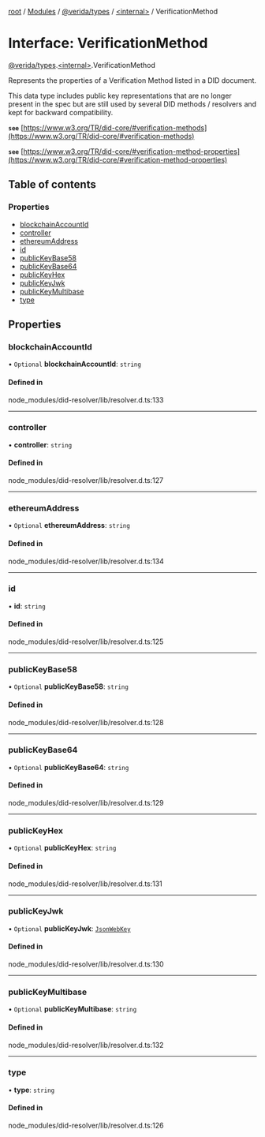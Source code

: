 [root](../README.md) / [Modules](../modules.md) / [@verida/types](../modules/verida_types.md) / [<internal\>](../modules/verida_types._internal_.md) / VerificationMethod

# Interface: VerificationMethod

[@verida/types](../modules/verida_types.md).[<internal\>](../modules/verida_types._internal_.md).VerificationMethod

Represents the properties of a Verification Method listed in a DID document.

This data type includes public key representations that are no longer present in the spec but are still used by
several DID methods / resolvers and kept for backward compatibility.

**`see`** [https://www.w3.org/TR/did-core/#verification-methods](https://www.w3.org/TR/did-core/#verification-methods)

**`see`** [https://www.w3.org/TR/did-core/#verification-method-properties](https://www.w3.org/TR/did-core/#verification-method-properties)

## Table of contents

### Properties

- [blockchainAccountId](verida_types._internal_.VerificationMethod.md#blockchainaccountid)
- [controller](verida_types._internal_.VerificationMethod.md#controller)
- [ethereumAddress](verida_types._internal_.VerificationMethod.md#ethereumaddress)
- [id](verida_types._internal_.VerificationMethod.md#id)
- [publicKeyBase58](verida_types._internal_.VerificationMethod.md#publickeybase58)
- [publicKeyBase64](verida_types._internal_.VerificationMethod.md#publickeybase64)
- [publicKeyHex](verida_types._internal_.VerificationMethod.md#publickeyhex)
- [publicKeyJwk](verida_types._internal_.VerificationMethod.md#publickeyjwk)
- [publicKeyMultibase](verida_types._internal_.VerificationMethod.md#publickeymultibase)
- [type](verida_types._internal_.VerificationMethod.md#type)

## Properties

### blockchainAccountId

• `Optional` **blockchainAccountId**: `string`

#### Defined in

node_modules/did-resolver/lib/resolver.d.ts:133

___

### controller

• **controller**: `string`

#### Defined in

node_modules/did-resolver/lib/resolver.d.ts:127

___

### ethereumAddress

• `Optional` **ethereumAddress**: `string`

#### Defined in

node_modules/did-resolver/lib/resolver.d.ts:134

___

### id

• **id**: `string`

#### Defined in

node_modules/did-resolver/lib/resolver.d.ts:125

___

### publicKeyBase58

• `Optional` **publicKeyBase58**: `string`

#### Defined in

node_modules/did-resolver/lib/resolver.d.ts:128

___

### publicKeyBase64

• `Optional` **publicKeyBase64**: `string`

#### Defined in

node_modules/did-resolver/lib/resolver.d.ts:129

___

### publicKeyHex

• `Optional` **publicKeyHex**: `string`

#### Defined in

node_modules/did-resolver/lib/resolver.d.ts:131

___

### publicKeyJwk

• `Optional` **publicKeyJwk**: [`JsonWebKey`](verida_types._internal_.JsonWebKey.md)

#### Defined in

node_modules/did-resolver/lib/resolver.d.ts:130

___

### publicKeyMultibase

• `Optional` **publicKeyMultibase**: `string`

#### Defined in

node_modules/did-resolver/lib/resolver.d.ts:132

___

### type

• **type**: `string`

#### Defined in

node_modules/did-resolver/lib/resolver.d.ts:126

